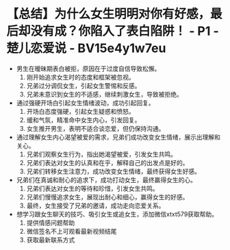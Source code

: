 # 【总结】为什么女生明明对你有好感，最后却没有成？你陷入了表白陷阱！ - P1 - 楚儿恋爱说 - BV15e4y1w7eu

-   男生在暧昧期表白被拒，原因在于过度自信导致松懈。
    1.  刚开始追求女生时的态度和框架被忽视。
    2.  兄弟过分调侃女生，引起女生警惕和反感。
    3.  兄弟未意识到女生的不适感，继续刺激女生，导致被拒绝。
-   通过强硬开场白引起女生情绪波动，成功引起回复。
    1.  开场白态度强硬，引起女生疑惑和愤怒。
    2.  缓和气氛，精准命中女生内心，引发回复。
    3.  女生推开男生，表明不适合谈恋爱，但仍保持沟通。
-   通过理解女生内心渴望被爱的需求，兄弟们成功改变女生情绪，展示出理解和关心。
    1.  兄弟们观察女生行为，指出她渴望被爱，引发女生共鸣。
    2.  兄弟们表达对女生的认真和在乎，解释自己的出发点是好的。
    3.  兄弟们转移女生注意力，成功改变女生情绪，最终获得女生好感。
-   兄弟们在真诚和耐心的追求下，成功打动女生，最终赢得女生的心。
    1.  兄弟们表达对女生的等待和珍惜，引发女生共鸣。
    2.  兄弟们慢慢追求女生，展现出耐心和细心，赢得女生的好感。
    3.  最终，女生接受了兄弟的邀请，成功走向恋爱关系。
-   想学习跟女生聊天的技巧、吸引女生或追女生，添加微信xtxt579获取帮助。
    1.  提供情感问题帮助
    2.  微信签名不上可观看最新视频结尾
    3.  获取最新联系方式